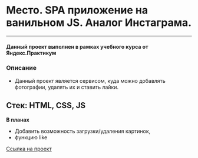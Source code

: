 # Место. SPA приложение на ванильном JS. Аналог Инстаграма.
---

#### Данный проект выполнен в рамках учебного курса от Яндекс.Практикум

### Описание 

* Данный проект является сервисом, куда можно добавлять фотографии, удалять их и ставить лайки.
##
Стек: HTML, CSS, JS
---
**В планах**

* Добавить возможность загрузки/удаления картинок, 
* функцию like

[Ссылка на проект](https://ksenia-khait.github.io/mesto/index.html)



